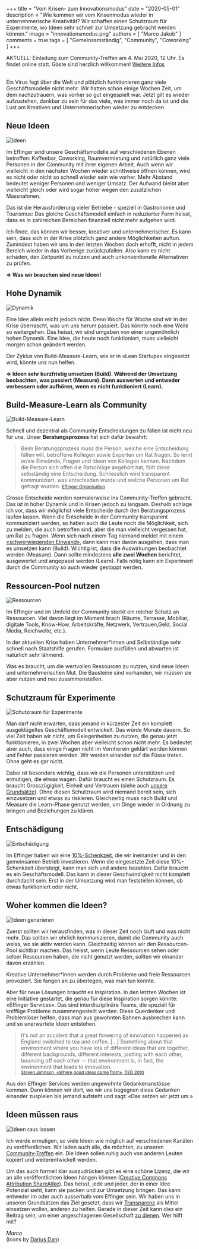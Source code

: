 +++
title = "Vom Krisen- zum Innovationsmodus"
date = "2020-05-01"
description = "Wie kommen wir vom Krisenmodus wieder in unternehmerische Kreativität? Wir schaffen einen Schutzraum für Experimente, wo Ideen sehr schnell zur Umsetzung gebracht werden können."
image = "innovationsmodus.png"
authors = [ "Marco Jakob" ]
comments = true
tags = [ "Gemeinsamständig", "Community", "Coworking" ]
+++

<div class="alert alert-info">
AKTUELL: Einladung zum Community-Treffen am 4. Mai 2020, 12 Uhr. Es findet online statt. Gäste sind herzlich willkommen! <i class="fa fa-hand-o-right"></i> <a target="_blank" href="/events/100371/">Weitere Infos</a>
</div>
<br>

Ein Virus fegt über die Welt und plötzlich funktionieren ganz viele Geschäftsmodelle nicht mehr. Wir hatten schon einige Wochen Zeit, um dem nachzutrauern, was vorher so gut eingespielt war. Jetzt gilt es wieder aufzustehen, dankbar zu sein für das viele, was immer noch da ist und die Lust am Kreativen und Unternehmerischen wieder zu entdecken.

## Neue Ideen

![Ideen](ideen.png)

Im Effinger sind unsere Geschäftsmodelle auf verschiedenen Ebenen betroffen: Kaffeebar, Coworking, Raumvermietung und natürlich ganz viele Personen in der Community mit ihrer eigenen Arbeit. Auch wenn wir vielleicht in den nächsten Wochen wieder schrittweise öffnen können, wird es nicht oder nicht so schnell wieder sein wie vorher. Mehr Abstand bedeutet weniger Personen und weniger Umsatz. Der Aufwand bleibt aber vielleicht gleich oder wird sogar höher wegen den zusätzlichen Massnahmen.

Das ist die Herausforderung vieler Betriebe - speziell in Gastronomie und Tourismus: Das gleiche Geschäftsmodell einfach in reduzierter Form heisst, dass es in zahlreichen Bereichen finanziell nicht mehr aufgehen wird.

Ich finde, das können wir besser, kreativer und unternehmerischer. Es kann sein, dass sich in der Krise plötzlich ganz andere Möglichkeiten auftun. Zumindest haben wir uns in den letzten Wochen doch erhofft, nicht in jedem Bereich wieder in das Vorherige zurückzufallen. Also kann es nicht schaden, den Zeitpunkt zu nutzen und auch unkonventionelle Alternativen zu prüfen.

**⇒ Was wir brauchen sind neue Ideen!**

## Hohe Dynamik

![Dynamik](dynamik.png)

Eine Idee allein reicht jedoch nicht. Denn Woche für Woche sind wir in der Krise überrascht, was um uns herum passiert. Das könnte noch eine Weile so weitergehen. Das heisst, wir sind umgeben von einer ungewöhnlich hohen Dynamik. Eine Idee, die heute noch funktioniert, muss vielleicht morgen schon geändert werden.

Der Zyklus von Build-Measure-Learn, wie er in «Lean Startups» eingesetzt wird, könnte uns nun helfen.

**⇒ Ideen sehr kurzfristig umsetzen (Build). Während der Umsetzung beobachten, was passiert (Measure). Dann auswerten und entweder verbessern oder aufhören, wenn es nicht funktioniert (Learn).**

## Build-Measure-Learn als Community

![Build-Measure-Learn](build-measure-learn.png)

Schnell und dezentral als Community Entscheidungen zu fällen ist nicht neu für uns. Unser **Beratungsprozess** hat sich dafür bewährt:

> Beim Beratungsprozess muss die Person, welche eine Entscheidung fällen will, betroffene Kollegen sowie Experten um Rat fragen. So lernt er/sie Einwände, Fragen und Ideen von Kollegen kennen. Nachdem die Person sich offen die Ratschläge angehört hat, fällt diese selbständig eine Entscheidung. Schliesslich wird transparent kommuniziert, was entschieden wurde und welche Personen um Rat gefragt wurden.
> <small>[Effinger Organisation](https://www.effinger.ch/organisation/)</small>

Grosse Entscheide werden normalerweise ins Community-Treffen gebracht. Das ist in hoher Dynamik und in Krisen jedoch zu langsam. Deshalb schlage ich vor, dass wir möglichst viele Entscheide durch den Beratungsprozess laufen lassen. Wenn die Entscheide in der Community transparent kommuniziert werden, so haben auch die Leute noch die Möglichkeit, sich zu melden, die auch betroffen sind, aber die man vielleicht vergessen hat, um Rat zu fragen. Wenn sich nach einem Tag niemand meldet mit einem [«schwerwiegenden Einwand»](https://www.effinger.ch/organisation/soziokratie/), dann kann man davon ausgehen, dass man es umsetzen kann (Build). Wichtig ist, dass die Auswirkungen beobachtet werden (Measure). Dann sollte mindestens **alle zwei Wochen** berichtet, ausgewertet und angepasst werden (Learn). Falls nötig kann ein Experiment durch die Community so auch wieder gestoppt werden.

## Ressourcen-Pool nutzen

![Ressourcen](ressourcen.png)

Im Effinger und im Umfeld der Community steckt ein reicher Schatz an Ressourcen. Viel davon liegt im Moment brach (Räume, Terrasse, Mobiliar, digitale Tools, Know-How, Arbeitskräfte, Netzwerk, Vertrauen,Geld, Social Media, Reichweite, etc.).

In der aktuellen Krise haben Unternehmer\*innen und Selbständige sehr schnell nach Staatshilfe gerufen. Formulare ausfüllen und abwarten ist natürlich sehr lähmend.

Was es braucht, um die wertvollen Ressourcen zu nutzen, sind neue Ideen und unternehmerischen Mut. Die Bausteine sind vorhanden, wir müssen sie aber nutzen und neu zusammenstellen.

## Schutzraum für Experimente

![Schutzraum für Experimente](schutzraum.png)

Man darf nicht erwarten, dass jemand in kürzester Zeit ein komplett ausgeklügeltes Geschäftsmodell entwickelt. Das würde Monate dauern. So viel Zeit haben wir nicht, um Gelegenheiten zu nutzen, die genau jetzt funktionieren, in zwei Wochen aber vielleicht schon nicht mehr. Es bedeutet aber auch, dass einige Fragen nicht im Vornherein geklärt werden können und Fehler passieren werden. Wir werden einander auf die Füsse treten. Ohne geht es gar nicht.

Dabei ist besonders wichtig, dass wir die Personen unterstützen und ermutigen, die etwas wagen. Dafür braucht es einen Schutzraum. Es braucht Grosszügigkeit, Einheit und Vertrauen (siehe auch [unsere Grundsätze](https://www.effinger.ch/grundsaetze/)). Ohne diesen Schutzraum wird niemand bereit sein, sich einzusetzen und etwas zu riskieren. Gleichzeitig muss nach Build und Measure die Learn-Phase genutzt werden, um Dinge wieder in Ordnung zu bringen und Beziehungen zu klären.

## Entschädigung

![Entschädigung](entschaedigung.png)

Im Effinger haben wir eine [10%-Schenkzeit](https://www.corelated.ch/#merkmale), die wir ineinander und in den gemeinsamen Betrieb investieren. Wenn die eingesetzte Zeit diese 10%-Schenkzeit übersteigt, kann man sich und andere bezahlen. Dafür braucht es ein Geschäftsmodell. Das kann in dieser Geschwindigkeit nicht komplett durchdacht sein. Erst in der Umsetzung wird man feststellen können, ob etwas funktioniert oder nicht.

## Woher kommen die Ideen?

![Ideen generieren](ideen-generieren.png)

Zuerst sollten wir herausfinden, was in dieser Zeit noch läuft und was nicht mehr. Das sollten wir ehrlich kommunizieren, damit die Community auch weiss, wo sie aktiv werden kann. Gleichzeitig können wir den Ressourcen-Pool sichtbar machen. Das heisst, wenn Leute Ressourcen sehen oder selber Ressourcen haben, die nicht genutzt werden, sollten wir einander davon erzählen.

Kreative Unternehmer\*innen werden durch Probleme und freie Ressourcen provoziert. Sie fangen an zu überlegen, was man tun könnte.

Aber für neue Lösungen braucht es Inspiration. In den letzten Wochen ist eine Initiative gestartet, die genau für diese Inspiration sorgen könnte: «Effinger Services». Das sind interdisziplinäre Teams, die speziell für knifflige Probleme zusammengestellt werden. Diese Querdenker und Problemlöser helfen, dass man aus gewohnten Bahnen ausbrechen kann und so unerwartete Ideen entstehen.

> It's not an accident that a great flowering of innovation happened as England switched to tea and coffee. [...] Something about that environment where you have lots of different ideas that are together, different backgrounds, different interests, jostling with each other, bouncing off each other -- that environment is, in fact, the environment that leads to innovation.  
> <small>[Steven Johnson, «Where good ideas come from», TED 2010](https://www.ted.com/talks/steven_johnson_where_good_ideas_come_from)</small>

Aus den Effinger Services werden ungewohnte Gedankenanstösse kommen. Dann können wir dort, wo wir uns begegnen diese Gedanken einander zuspielen bis jemand aufsteht und sagt: «Das setzen wir jetzt um.»

## Ideen müssen raus

![Ideen raus lassen](ideen-raus.png)

Ich werde ermutigen, so viele Ideen wie möglich auf verschiedenen Kanälen zu veröffentlichen. Wir laden auch alle, die möchten, zu unseren [Community-Treffen](https://www.effinger.ch/events/) ein. Die Ideen sollen ruhig auch von anderen Leuten kopiert und weiterentwickelt werden.

Um das auch formell klar auszudrücken gibt es eine schöne Lizenz, die wir an alle veröffentlichten Ideen hängen können ([Creative Commons Attribution ShareAlike](https://creativecommons.org/licenses/by-sa/4.0/)). Das heisst, jede und jeder, der in einer Idee Potenzial sieht, kann sie packen und zur Umsetzung bringen. Das kann entweder im oder auch ausserhalb vom Effinger sein. Wir haben uns in unseren Grundsätzen das Ziel gesetzt, dass wir [Transparenz](https://www.effinger.ch/grundsaetze/transparenz/) als Mittel einsetzen wollen, anderen zu helfen. Gerade in dieser Zeit kann dies ein Beitrag sein, um einer angeschlagenen Gesellschaft [zu dienen](https://www.effinger.ch/grundsaetze/dienen/). Wer hilft mit?

*Marco*   
(Icons by [Darius Dan](https://www.flaticon.com/authors/darius-dan))
